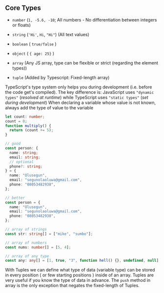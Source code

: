 ## Core Types

- `number` (`1, -5.6, -10`; All numbers - No differentiation between integers or floats)
- `string` (`'Hi'`, `Hi`, `"Hi"`) (All text values)
- `boolean` ( `true/false` )

- `object` ( `{ age: 25}` )
- `array` (Any JS array, type can be flexible or strict (regarding the element types))
- `tuple` (Added by Typescript: Fixed-length array)

TypeScript's type system only helps you during development (i.e. before the code get's compiled).
The key difference is: JavaScript uses `"dynamic types"` (_resolved at runtime_) while TypeScript uses `"static types"` (_set during development_)
When declaring a variable whose value is not known, always add the type of value to the variable

```ts
let count: number;
count = 0;
function multiply() {
  return (count += 5);
}
```

```ts
// good
const person: {
  name: string;
  email: string;
  // optional
  phone?: string;
} = {
  name: "Olusegun",
  email: "segunolaoluwa@gmail.com",
  phone: "08053482938",
};

// better
const person = {
  name: "Olusegun",
  email: "segunolaoluwa@gmail.com",
  phone: "08053482938",
};
```

```ts
// array of strings
const str: string[] = ["mike", "sumbo"];

// array of numbers
const nums: number[] = [5, 4];

// array of any type
const any: any[] = [1, true, "3", function hell() {}, undefined, null];
```

With Tuples we can define what type of data (variable type) can be stored in every position ( or few starting positions ) inside of an array. Tuples are very useful if you know the type of data in advance. The `push` method in array is the only exception that negates the fixed-length of Tuples.
